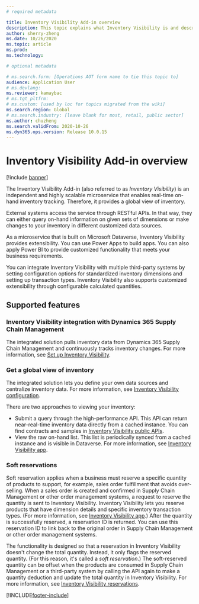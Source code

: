```yaml
---
# required metadata

title: Inventory Visibility Add-in overview
description: This topic explains what Inventory Visibility is and describes its features.
author: sherry-zheng
ms.date: 10/26/2020
ms.topic: article
ms.prod:
ms.technology:

# optional metadata

# ms.search.form: [Operations AOT form name to tie this topic to]
audience: Application User
# ms.devlang:
ms.reviewer: kamaybac
# ms.tgt_pltfrm:
# ms.custom: [used by loc for topics migrated from the wiki]
ms.search.region: Global
# ms.search.industry: [leave blank for most, retail, public sector]
ms.author: chuzheng
ms.search.validFrom: 2020-10-26
ms.dyn365.ops.version: Release 10.0.15
---
```


# Inventory Visibility Add-in overview

[!include [banner](../includes/banner.md)]

The Inventory Visibility Add-in (also referred to as *Inventory Visibility*) is an independent and highly scalable microservice that enables real-time on-hand inventory tracking. Therefore, it provides a global view of inventory.

External systems access the service through RESTful APIs. In that way, they can either query on-hand information on given sets of dimensions or make changes to your inventory in different customized data sources.

As a microservice that is built on Microsoft Dataverse, Inventory Visibility provides extensibility. You can use Power Apps to build apps. You can also apply Power BI to provide customized functionality that meets your business requirements.

You can integrate Inventory Visibility with multiple third-party systems by setting configuration options for standardized inventory dimensions and setting up transaction types. Inventory Visibility also supports customized extensibility through configurable calculated quantities.

## Supported features

### Inventory Visibility integration with Dynamics 365 Supply Chain Management

The integrated solution pulls inventory data from Dynamics 365 Supply Chain Management and continuously tracks inventory changes. For more information, see [Set up Inventory Visibility](inventory-visibility-setup.md).

### Get a global view of inventory

The integrated solution lets you define your own data sources and centralize inventory data. For more information, see [Inventory Visibility configuration](inventory-visibility-configuration.md).

There are two approaches to viewing your inventory:

- Submit a query through the high-performance API. This API can return near-real-time inventory data directly from a cached instance. You can find contracts and samples in [Inventory Visibility public APIs](inventory-visibility-api.md).
- View the raw on-hand list. This list is periodically synced from a cached instance and is visible in Dataverse. For more information, see [Inventory Visibility app](inventory-visibility-power-platform.md).

### Soft reservations

Soft reservation applies when a business must reserve a specific quantity of products to support, for example, sales order fulfillment that avoids over-selling. When a sales order is created and confirmed in Supply Chain Management or other order management systems, a request to reserve the quantity is sent to Inventory Visibility. Inventory Visibility lets you reserve products that have dimension details and specific inventory transaction types. (For more information, see [Inventory Visibility app](inventory-visibility-power-platform.md).) After the quantity is successfully reserved, a reservation ID is returned. You can use this reservation ID to link back to the original order in Supply Chain Management or other order management systems.

The functionality is designed so that a reservation in Inventory Visibility doesn't change the total quantity. Instead, it only flags the reserved quantity. (For this reason, it's called a *soft reservation*.) The soft-reserved quantity can be offset when the products are consumed in Supply Chain Management or a third-party system by calling the API again to make a quantity deduction and update the total quantity in Inventory Visibility. For more information, see [Inventory Visibility reservations](inventory-visibility-reservations.md).

[!INCLUDE[footer-include](../../includes/footer-banner.md)]
